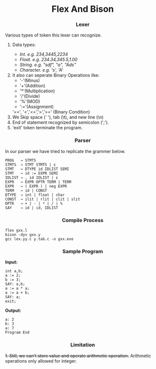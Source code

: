 <h1 align = "center">Flex And Bison</h1>


<h3 align = "center">Lexer</h3>

Various types of token this lexer can recognize. 

<ol>

<li>

Data types:
<i>
<ul>
<li> Int. e.g. 234,3445,2234
<li> Float. e.g. 234.34,345.5,1.00
<li> String. e.g. "sdf", "a", "Ads"
<li> Character. e.g. 's', 'A'
</ul>
</i>
</li>

<li> It also can seperate Binary Operations like:
<ul>
<li> '-'(Minus)
<li> '+'(Addition)
<li> '*'(Multiplication)
<li> '/'(Divide)
<li> '%'(MOD)
<li> ':='(Assignment) 
</ul> '==', '<','<=','>','>=' (Binary Condition)
</li>

<li>We Skip space (' '), tab (\t), and new line (\n) </li>
<li> End of statement recognized by semicolon (';'). </li>
<li> 'exit' token terminate the program. </li>

</ol>

<h3 align = "center">Parser</h3>

In our parser we have tried to replicate the grammer below.
~~~
PROG   → STMTS
STMTS  → STMT STMTS | ɛ
STMT   → DTYPE id IDLIST SEMI
STMT   → id := EXPR SEMI
IDLIST → , id IDLIST | ɛ
EXPR   → EXPR OPTR TERM | TERM
EXPR   → ( EXPR ) | neg EXPR
TERM   → id | CONST
DTYPE  → int | float | char
CONST  → ilit | rlit | clit | slit
OPTR   → + | - | * | / | %
SAY    → id | id, IDLIST
~~~

<h3 align = "center">Compile Process</h3>

~~~
flex gxx.l
bison -dyv gxx.y
gcc lex.yy.c y.tab.c -o gxx.exe
~~~

<h3 align = "center">Sample Program</h3>
<b>Input:</b>

~~~
int a,b;
a := 2;
b := 3;
SAY: a,b;
a := a * a;
a := a + b;
SAY: a;
exit;
~~~

<b>Output:</b>
~~~
a: 2
b: 3
a: 7
Program End
~~~

<h3 align = "center">Limitation</h3>

<strike> 1.  Still, we can't store value and operate arithmetic operation.</strike> Arithmetic operations only allowed for integer.

